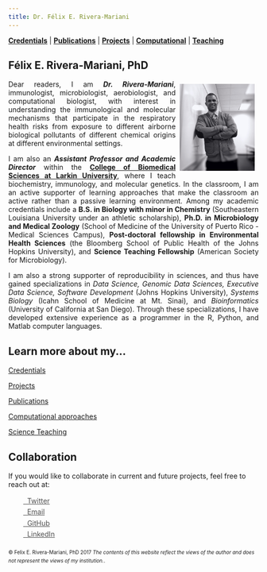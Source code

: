 ```yaml
---
title: Dr. Félix E. Rivera-Mariani
---
```

<!-- Global site tag (gtag.js) - Google Analytics -->
<script async src="https://www.googletagmanager.com/gtag/js?id=UA-103557590-4"></script>
<script>
  window.dataLayer = window.dataLayer || [];
  function gtag(){dataLayer.push(arguments);}
  gtag('js', new Date());

  gtag('config', 'UA-103557590-4');
</script>

[**Credentials**](http://www.friveram.com/about) | [**Publications**](http://www.friveram.com/publications) | [**Projects**](http://www.friveram.com/projects) | [**Computational**](http://www.friveram.com/compbio) | [**Teaching**](http://www.friveram.com/teaching) 

## Félix E. Rivera-Mariani, PhD

<img src="images/RiveraMariani-Photo.JPG" alt="Dr. Rivera-Mariani" align="right" style="width: 30%; height: 30%; margin:8px"> <a name="Dr. Félix E. Rivera-Mariani"></a> 
<div style="text-align:justify"><p>Dear readers, I am <b><i>Dr. Rivera-Mariani</i></b>, immunologist, microbiologist, aerobiologist, and computational biologist, with interest in understanding the immunological and molecular mechanisms that participate in the respiratory health risks from exposure to different airborne biological pollutants of different chemical origins at different environmental settings.</p></div> 

<div style="text-align:justify"><p>I am also an <b><i>Assistant Professor and Academic Director</i></b> within the <b><a href="http://ularkin.org/college-of-biomedical-sciences/" target="_blank">College of Biomedical Sciences at Larkin University</a></b>, where I teach biochemistry, immunology, and molecular genetics. In the classroom, I am an active supporter of learning approaches that make the classroom an active rather than a passive learning environment. Among my academic credentials include a <b>B.S. in Biology with minor in Chemistry</b> (Southeastern Louisiana University under an athletic scholarship), <b>Ph.D. in Microbiology and Medical Zoology</b> (School of Medicine of the University of Puerto Rico - Medical Sciences Campus), <b>Post-doctoral fellowship in Environmental Health Sciences</b> (the Bloomberg School of Public Health of the Johns Hopkins University), and <b>Science Teaching Fellowship</b> (American Society for Microbiology).</p></div> 

<div style="text-align:justify"><p>I am also a strong supporter of reproducibility in sciences, and thus have gained specializations in <i>Data Science, Genomic Data Sciences, Executive Data Science, Software Development</i> (Johns Hopkins University), <i>Systems Biology</i> (Icahn School of Medicine at Mt. Sinai), and <i>Bioinformatics</i> (University of California at San Diego). Through these specializations, I have developed extensive experience as a programmer in the R, Python, and Matlab computer languages.</p></div> 

## Learn more about my...

<a href="http://www.friveram.com/about" target="_blank">Credentials</a>

<a href="http://www.friveram.com/projects" target="_blank">Projects</a>

<a href="http://www.friveram.com/publications" target="_blank">Publications</a>

<a href="http://www.friveram.com/compbio" target="_blank">Computational approaches</a>

<a href="http://www.friveram.com/teaching" target="_blank">Science Teaching</a>

## Collaboration 

If you would like to collaborate in current and future projects, feel free to reach out at:

<div class="contact-buttons" style="line-height:160%;margin-left:30px;margin-top:10px">
<p>
<a href="https://twitter.com/friveramariani" target="_blank" style="color:#515151;"><i class="fa fa-twitter"></i> &nbsp; Twitter<br></a>  
<a href="mailto:friveramariani@gmail.com" target="_blank" style="color:#515151;"><i class="fa fa-envelope" style="font-size:1em"></i> &nbsp; Email<br></a>
<a href="https://github.com/friveramariani" target="_blank" style="color:#515151;"><i class="fa fa-github" style="font-size:1em"></i> &nbsp; GitHub<br></a>
<a href="https://www.linkedin.com/in/friveramariani" target="_blank" style="color:#515151;"><i class="fa fa-linkedin" style="font-size:1em"></i> &nbsp; LinkedIn<br></a>
</p>
</div>

<font size="1">&#169; Felix E. Rivera-Mariani, PhD 2017 <i>The contents of this website reflect the views of the author and does not represent the views of my institution.</i>.</font>
